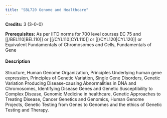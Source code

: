 ```yaml
---
title: "SBL720 Genome and Healthcare"
---
```

**Credits:** 3 (3-0-0)

**Prerequisites:** As per IITD norms for 700 level courses EC 75 and [[/BEL110|BEL110]] or [[/CYL110|CYL110]] or [[/CYL120|CYL120]] or Equivalent Fundamentals of Chromosomes and Cells, Fundamentals of Gene

#### Description
Structure, Human Genome Organization, Principles Underlying human gene expression, Principles of Genetic Variation, Single Gene Disorders, Genetic Variation Producing Disease-causing Abnormalities in DNA and Chromosomes, Identifying Disease Genes and Genetic Susceptibility to Complex Disease, Genomic Medicine in healthcare, Genetic Approaches to Treating Disease, Cancer Genetics and Genomics, Human Genome Projects, Genetic Testing from Genes to Genomes and the ethics of Genetic Testing and Therapy.